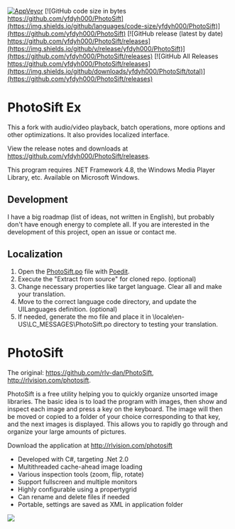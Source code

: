 [![AppVeyor](https://img.shields.io/appveyor/build/yfdyh000/PhotoSift)](https://ci.appveyor.com/project/yfdyh000/photosift)
[![GitHub code size in bytes https://github.com/yfdyh000/PhotoSift](https://img.shields.io/github/languages/code-size/yfdyh000/PhotoSift)](https://github.com/yfdyh000/PhotoSift)
[![GitHub release (latest by date) https://github.com/yfdyh000/PhotoSift/releases](https://img.shields.io/github/v/release/yfdyh000/PhotoSift)](https://github.com/yfdyh000/PhotoSift/releases)
[![GitHub All Releases https://github.com/yfdyh000/PhotoSift/releases](https://img.shields.io/github/downloads/yfdyh000/PhotoSift/total)](https://github.com/yfdyh000/PhotoSift/releases)

# PhotoSift Ex

This a fork with audio/video playback, batch operations, more options and other optimizations. It also provides localized interface.

View the release notes and downloads at https://github.com/yfdyh000/PhotoSift/releases.

This program requires .NET Framework 4.8, the Windows Media Player Library, etc. Available on Microsoft Windows.

## Development
I have a big roadmap (list of ideas, not written in English), but probably don't have enough energy to complete all. If you are interested in the development of this project, open an issue or contact me.

## Localization
1. Open the [PhotoSift.po](https://github.com/yfdyh000/PhotoSift/blob/master/PhotoSift/locale/zh-CN/LC_MESSAGES/PhotoSift.po) file with [Poedit](https://poedit.net/).
2. Execute the "Extract from source" for cloned repo. (optional)
3. Change necessary properties like target language. Clear all and make your translation.
4. Move to the correct language code directory, and update the UILanguages definition. (optional)
5. If needed, generate the mo file and place it in <this software>\locale\en-US\LC_MESSAGES\PhotoSift.po directory to testing your translation.

# PhotoSift

The original: https://github.com/rlv-dan/PhotoSift, http://rlvision.com/photosift.

PhotoSift is a free utility helping you to quickly organize unsorted image libraries. The basic idea is to load the program with images, then show and inspect each image and press a key on the keyboard. The image will then be moved or copied to a folder of your choice corresponding to that key, and the next images is displayed. This allows you to rapidly go through and organize your large amounts of pictures.

Download the application at http://rlvision.com/photosift

* Developed with C#, targeting .Net 2.0
* Multithreaded cache-ahead image loading
* Various inspection tools (zoom, flip, rotate)
* Support fullscreen and multiple monitors
* Highly configurable using a propertygrid
* Can rename and delete files if needed
* Portable, settings are saved as XML in application folder

<img src="http://rlvision.com/photosift/screenshot.png">
